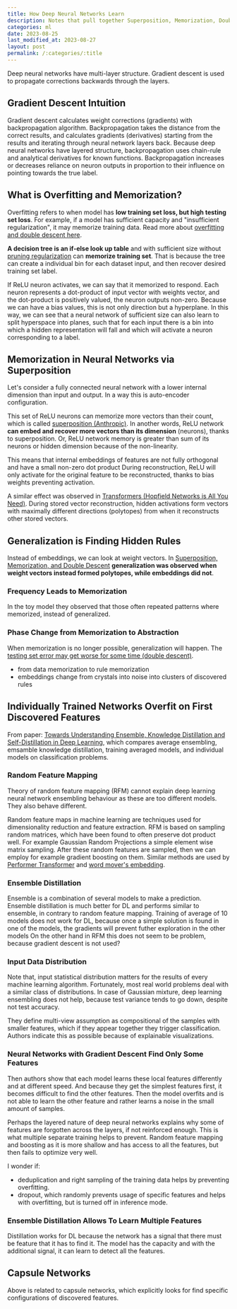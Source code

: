 ```yaml
---
title: How Deep Neural Networks Learn
description: Notes that pull together Superposition, Memorization, Double Descent, Ensembling to get insights.
categories: ml
date: 2023-08-25
last_modified_at: 2023-08-27
layout: post
permalink: /:categories/:title
---
```



Deep neural networks have multi-layer structure.
Gradient descent is used to propagate corrections backwards through the layers.

## Gradient Descent Intuition
Gradient descent calculates weight corrections (gradients) with backpropagation algorithm.
Backpropagation takes the distance from the correct results, and calculates gradients (derivatives) starting from the results and iterating through neural network layers back.
Because deep neural networks have layered structure, backpropagation uses chain-rule and analytical derivatives for known functions.
Backpropagation increases or decreases reliance on neuron outputs in proportion to their influence on pointing towards the true label.


## What is Overfitting and Memorization?

Overfitting refers to when model has **low training set loss, but high testing set loss**.
For example, if a model has sufficient capacity and "insufficient regularization", it may memorize training data.
Read more about [overfitting and double descent here](/ml/double-descent-contrary-to-bias-variance-trade-off).

**A decision tree is an if-else look up table** and with sufficient size without [pruning regularization](/ml/Neural-Network-Pruning-Explained) can **memorize training set**.
That is because the tree can create a individual bin for each dataset input, and then recover desired training set label.

If ReLU neuron activates, we can say that it memorized to respond.
Each neuron represents a dot-product of input vector with weights vector, and the dot-product is positively valued, the neuron outputs non-zero.
Because we can have a bias values, this is not only direction but a hyperplane.
In this way, we can see that a neural network of sufficient size can also learn to split hyperspace into planes, such that for each input there is a bin into which a hidden representation will fall and which will activate a neuron corresponding to a label.


## Memorization in Neural Networks via Superposition

Let's consider a fully connected neural network with a lower internal dimension than input and output. In a way this is auto-encoder configuration.

This set of ReLU neurons can memorize more vectors than their count, which is called [superposition (Anthropic)](https://transformer-circuits.pub/2022/toy_model/index.html).
In another words, ReLU network **can embed and recover more vectors than its dimension** (neurons), thanks to superposition.
Or, ReLU network memory is greater than sum of its neurons or hidden dimension because of the non-linearity.

This means that internal embeddings of features are not fully orthogonal and have a small non-zero dot product
During reconstruction, ReLU will only activate for the original feature to be reconstructed, thanks to bias weights preventing activation.

A similar effect was observed in [Transformers (Hopfield Networks is All You Need)](https://ml-jku.github.io/hopfield-layers/).
During stored vector reconstruction, hidden activations form vectors with maximally different directions (polytopes) from when it reconstructs other stored vectors.


## Generalization is Finding Hidden Rules
Instead of embeddings, we can look at weight vectors.
In [Superposition, Memorization, and Double Descent](https://transformer-circuits.pub/2023/toy-double-descent/index.html)
**generalization was observed when weight vectors instead formed polytopes, while embeddings did not**.


### Frequency Leads to Memorization
In the toy model they observed that those often repeated patterns where memorized, instead of generalized.


### Phase Change from Memorization to Abstraction
When memorization is no longer possible, generalization will happen.
The [testing set error may get worse for some time (double descent)](/ml/double-descent-contrary-to-bias-variance-trade-off).

- from data memorization to rule memorization
- embeddings change from crystals into noise into clusters of discovered rules


## Individually Trained Networks Overfit on First Discovered Features

From paper: [Towards Understanding Ensemble, Knowledge Distillation and Self-Distillation in Deep Learning](https://openreview.net/forum?id=Uuf2q9TfXGA),
which compares average ensembling, emsamble knowledge distillation, training averaged models, and individual models on classification problems.


### Random Feature Mapping
Theory of random feature mapping (RFM) cannot explain deep learning neural network ensembling behaviour as these are too different models. They also behave different.

Random feature maps in machine learning are techniques used for dimensionality reduction and feature extraction.
RFM is based on sampling random matrices, which have been found to often preserve dot product well.
For example Gaussian Random Projections a simple element wise matrix sampling.
After these random features are sampled, then we can employ for example gradient boosting on them.
Similar methods are used by [Performer Transformer](/ml/Performers-FAVOR+-Faster-Transformer-Attention) and [word mover's embedding](/ml/Word-Movers-Embedding-Cheap-WMD-For-Documents).


### Ensemble Distillation
Ensemble is a combination of several models to make a prediction.
Ensemble distillation is much better for DL and performs similar to ensemble, in contrary to random feature mapping.
Training of average of 10 models does not work for DL, because once a simple solution is found in one of the models, the gradients will prevent futher exploration in the other models
On the other hand in RFM this does not seem to be problem, because gradient descent is not used?


### Input Data Distribution
Note that, input statistical distribution matters for the results of every machine learning algorithm.
Fortunately, most real world problems deal with a similar class of distributions.
In case of Gaussian mixture, deep learning ensembling does not help, because test variance tends to go down, despite not test accuracy.

They define multi-view assumption as compositional of the samples with smaller features, which if they appear together they trigger classification.
Authors indicate this as possible because of explainable visualizations.


### Neural Networks with Gradient Descent Find Only Some Features
Then authors show that each model learns these local features differently and at different speed.
And because they get the simplest features first, it becomes difficult to find the other features.
Then the model overfits and is not able to learn the other feature and rather learns a noise in the small amount of samples.

Perhaps the layered nature of deep neural networks explains why some of features are forgotten across the layers, if not reinforced enough.
This is what multiple separate training helps to prevent.
Random feature mapping and boosting as it is more shallow and has access to all the features, but then fails to optimize very well.

I wonder if:
- deduplication and right sampling of the training data helps by preventing overfitting.
- dropout, which randomly prevents usage of specific features and helps with overfitting, but is turned off in inference mode.


### Ensemble Distillation Allows To Learn Multiple Features
Distillation works for DL because the network has a signal that there must be feature that it has to find it.
The model has the capacity and with the additional signal, it can learn to detect all the features.


## Capsule Networks
Above is related to capsule networks, which explicitly looks for find specific configurations of discovered features.


